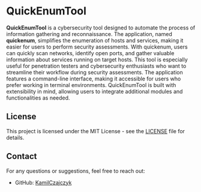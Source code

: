 # QuickEnumTool

**QuickEnumTool** is a cybersecurity tool designed to automate the process of information gathering and reconnaissance. The application, named **quickenum**, simplifies the enumeration of hosts and services, making it easier for users to perform security assessments. With quickenum, users can quickly scan networks, identify open ports, and gather valuable information about services running on target hosts. This tool is especially useful for penetration testers and cybersecurity enthusiasts who want to streamline their workflow during security assessments. The application features a command-line interface, making it accessible for users who prefer working in terminal environments. QuickEnumTool is built with extensibility in mind, allowing users to integrate additional modules and functionalities as needed.

## License

This project is licensed under the MIT License - see the [LICENSE](LICENSE) file for details.

## Contact

For any questions or suggestions, feel free to reach out:


- GitHub: [KamilCzajczyk](https://github.com/KamilCzajczyk)

